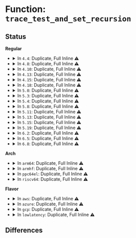 # Function: <code>trace_test_and_set_recursion</code>

## Status
<b>Regular</b>
<ul>
<li>
<details>
<summary>In <code>4.4</code>: Duplicate, Full Inline ⚠️</summary>

**Collision:** Static Duplication

**Inline:** Full

**Transformation:** False

**Instances:**

```
In kernel/trace/ftrace.c (ffffffff81140101)
Location: kernel/trace/trace.h:515
Inline: True
Inline callers:
  - kernel/trace/ftrace.c:ftrace_ops_recurs_func
  - kernel/trace/ftrace.c:ftrace_ops_list_func
```
```
In kernel/trace/trace_functions.c (ffffffff811567b0)
Location: kernel/trace/trace.h:515
Inline: True
Inline callers:
  - kernel/trace/trace_functions.c:function_trace_call
```
</details>
</li>
<li>
<details>
<summary>In <code>4.8</code>: Duplicate, Full Inline ⚠️</summary>

**Collision:** Static Duplication

**Inline:** Full

**Transformation:** False

**Instances:**

```
In kernel/trace/ftrace.c (ffffffff81149648)
Location: kernel/trace/trace.h:524
Inline: True
Inline callers:
  - kernel/trace/ftrace.c:ftrace_ops_assist_func
  - kernel/trace/ftrace.c:ftrace_ops_list_func
```
```
In kernel/trace/trace_functions.c (ffffffff81161020)
Location: kernel/trace/trace.h:524
Inline: True
Inline callers:
  - kernel/trace/trace_functions.c:function_trace_call
```
</details>
</li>
<li>
<details>
<summary>In <code>4.10</code>: Duplicate, Full Inline ⚠️</summary>

**Collision:** Static Duplication

**Inline:** Full

**Transformation:** False

**Instances:**

```
In kernel/trace/ftrace.c (ffffffff811534f8)
Location: kernel/trace/trace.h:531
Inline: True
Inline callers:
  - kernel/trace/ftrace.c:ftrace_ops_assist_func
  - kernel/trace/ftrace.c:ftrace_ops_list_func
```
```
In kernel/trace/trace_functions.c (ffffffff8116ba80)
Location: kernel/trace/trace.h:531
Inline: True
Inline callers:
  - kernel/trace/trace_functions.c:function_trace_call
```
</details>
</li>
<li>
<details>
<summary>In <code>4.13</code>: Duplicate, Full Inline ⚠️</summary>

**Collision:** Static Duplication

**Inline:** Full

**Transformation:** False

**Instances:**

```
In kernel/trace/ftrace.c (ffffffff81154f18)
Location: kernel/trace/trace.h:537
Inline: True
Inline callers:
  - kernel/trace/ftrace.c:ftrace_ops_assist_func
  - kernel/trace/ftrace.c:ftrace_ops_list_func
```
```
In kernel/trace/trace_functions.c (ffffffff8116ebd0)
Location: kernel/trace/trace.h:537
Inline: True
Inline callers:
  - kernel/trace/trace_functions.c:function_trace_call
```
</details>
</li>
<li>
<details>
<summary>In <code>4.15</code>: Duplicate, Full Inline ⚠️</summary>

**Collision:** Static Duplication

**Inline:** Full

**Transformation:** False

**Instances:**

```
In kernel/trace/ftrace.c (ffffffff811617d5)
Location: kernel/trace/trace.h:541
Inline: True
Inline callers:
  - kernel/trace/ftrace.c:ftrace_ops_assist_func
  - kernel/trace/ftrace.c:ftrace_ops_list_func
```
```
In kernel/trace/trace_functions.c (ffffffff8117bcc0)
Location: kernel/trace/trace.h:541
Inline: True
Inline callers:
  - kernel/trace/trace_functions.c:function_trace_call
```
</details>
</li>
<li>
<details>
<summary>In <code>4.18</code>: Duplicate, Full Inline ⚠️</summary>

**Collision:** Static Duplication

**Inline:** Full

**Transformation:** False

**Instances:**

```
In kernel/trace/ftrace.c (ffffffff81170705)
Location: kernel/trace/trace.h:549
Inline: True
Inline callers:
  - kernel/trace/ftrace.c:ftrace_ops_assist_func
  - kernel/trace/ftrace.c:ftrace_ops_list_func
```
```
In kernel/trace/trace_functions.c (ffffffff8118ae10)
Location: kernel/trace/trace.h:549
Inline: True
Inline callers:
  - kernel/trace/trace_functions.c:function_trace_call
```
</details>
</li>
<li>
<details>
<summary>In <code>5.0</code>: Duplicate, Full Inline ⚠️</summary>

**Collision:** Static Duplication

**Inline:** Full

**Transformation:** False

**Instances:**

```
In kernel/trace/ftrace.c (ffffffff8117e1a5)
Location: kernel/trace/trace.h:589
Inline: True
Inline callers:
  - kernel/trace/ftrace.c:ftrace_ops_assist_func
  - kernel/trace/ftrace.c:ftrace_ops_list_func
```
```
In kernel/trace/trace_functions.c (ffffffff81198770)
Location: kernel/trace/trace.h:589
Inline: True
Inline callers:
  - kernel/trace/trace_functions.c:function_trace_call
```
</details>
</li>
<li>
<details>
<summary>In <code>5.3</code>: Duplicate, Full Inline ⚠️</summary>

**Collision:** Static Duplication

**Inline:** Full

**Transformation:** False

**Instances:**

```
In kernel/trace/ftrace.c (ffffffff8118b24f)
Location: kernel/trace/trace.h:638
Inline: True
Inline callers:
  - kernel/trace/ftrace.c:ftrace_ops_assist_func
  - kernel/trace/ftrace.c:ftrace_ops_list_func
```
```
In kernel/trace/trace_functions.c (ffffffff811a6305)
Location: kernel/trace/trace.h:638
Inline: True
Inline callers:
  - kernel/trace/trace_functions.c:function_trace_call
```
</details>
</li>
<li>
<details>
<summary>In <code>5.4</code>: Duplicate, Full Inline ⚠️</summary>

**Collision:** Static Duplication

**Inline:** Full

**Transformation:** False

**Instances:**

```
In kernel/trace/ftrace.c (ffffffff8119714f)
Location: kernel/trace/trace.h:639
Inline: True
Inline callers:
  - kernel/trace/ftrace.c:ftrace_ops_assist_func
  - kernel/trace/ftrace.c:ftrace_ops_list_func
```
```
In kernel/trace/trace_functions.c (ffffffff811b1af5)
Location: kernel/trace/trace.h:639
Inline: True
Inline callers:
  - kernel/trace/trace_functions.c:function_trace_call
```
</details>
</li>
<li>
<details>
<summary>In <code>5.8</code>: Duplicate, Full Inline ⚠️</summary>

**Collision:** Static Duplication

**Inline:** Full

**Transformation:** False

**Instances:**

```
In kernel/trace/ftrace.c (ffffffff811ac450)
Location: kernel/trace/trace.h:683
Inline: True
Inline callers:
  - kernel/trace/ftrace.c:ftrace_ops_assist_func
  - kernel/trace/ftrace.c:ftrace_ops_list_func
```
```
In kernel/trace/trace_functions.c (ffffffff811ca692)
Location: kernel/trace/trace.h:683
Inline: True
Inline callers:
  - kernel/trace/trace_functions.c:function_trace_call
```
</details>
</li>
<li>
<details>
<summary>In <code>5.11</code>: Duplicate, Full Inline ⚠️</summary>

**Collision:** Static Duplication

**Inline:** Full

**Transformation:** False

**Instances:**

```
In arch/x86/kernel/kprobes/ftrace.c (ffffffff8107b122)
Location: include/linux/trace_recursion.h:162
Inline: True
Inline callers:
  - arch/x86/kernel/kprobes/ftrace.c:kprobe_ftrace_handler
```
```
In kernel/livepatch/patch.c (ffffffff81135cdd)
Location: include/linux/trace_recursion.h:162
Inline: True
Inline callers:
  - kernel/livepatch/patch.c:klp_ftrace_handler
```
```
In kernel/trace/ftrace.c (ffffffff811a9d57)
Location: include/linux/trace_recursion.h:162
Inline: True
Inline callers:
  - kernel/trace/ftrace.c:ftrace_ops_assist_func
  - kernel/trace/ftrace.c:ftrace_ops_list_func
```
```
In kernel/trace/trace_functions.c (ffffffff811c7cf9)
Location: include/linux/trace_recursion.h:162
Inline: True
Inline callers:
  - kernel/trace/trace_functions.c:function_trace_call
```
```
In kernel/trace/trace_event_perf.c (ffffffff811d56c6)
Location: include/linux/trace_recursion.h:162
Inline: True
Inline callers:
  - kernel/trace/trace_event_perf.c:perf_ftrace_function_call
```
</details>
</li>
<li>
<details>
<summary>In <code>5.13</code>: Duplicate, Full Inline ⚠️</summary>

**Collision:** Static Duplication

**Inline:** Full

**Transformation:** False

**Instances:**

```
In arch/x86/kernel/kprobes/ftrace.c (ffffffff8107c32f)
Location: include/linux/trace_recursion.h:162
Inline: True
Inline callers:
  - arch/x86/kernel/kprobes/ftrace.c:kprobe_ftrace_handler
```
```
In kernel/livepatch/patch.c (ffffffff81136b03)
Location: include/linux/trace_recursion.h:162
Inline: True
Inline callers:
  - kernel/livepatch/patch.c:klp_ftrace_handler
```
```
In kernel/trace/ftrace.c (ffffffff811aa917)
Location: include/linux/trace_recursion.h:162
Inline: True
Inline callers:
  - kernel/trace/ftrace.c:ftrace_ops_assist_func
  - kernel/trace/ftrace.c:ftrace_ops_list_func
```
```
In kernel/trace/trace_functions.c (ffffffff811c9457)
Location: include/linux/trace_recursion.h:162
Inline: True
Inline callers:
  - kernel/trace/trace_functions.c:function_no_repeats_trace_call
  - kernel/trace/trace_functions.c:function_trace_call
```
```
In kernel/trace/trace_event_perf.c (ffffffff811d6be6)
Location: include/linux/trace_recursion.h:162
Inline: True
Inline callers:
  - kernel/trace/trace_event_perf.c:perf_ftrace_function_call
```
</details>
</li>
<li>
<details>
<summary>In <code>5.15</code>: Duplicate, Full Inline ⚠️</summary>

**Collision:** Static Duplication

**Inline:** Full

**Transformation:** False

**Instances:**

```
In arch/x86/kernel/kprobes/ftrace.c (ffffffff8108a47f)
Location: include/linux/trace_recursion.h:142
Inline: True
Inline callers:
  - arch/x86/kernel/kprobes/ftrace.c:kprobe_ftrace_handler
```
```
In kernel/livepatch/patch.c (ffffffff81159744)
Location: include/linux/trace_recursion.h:142
Inline: True
Inline callers:
  - kernel/livepatch/patch.c:klp_ftrace_handler
```
```
In kernel/trace/ftrace.c (ffffffff811d4580)
Location: include/linux/trace_recursion.h:142
Inline: True
Inline callers:
  - kernel/trace/ftrace.c:ftrace_ops_assist_func
  - kernel/trace/ftrace.c:ftrace_ops_list_func
```
```
In kernel/trace/trace_functions.c (ffffffff811f4eba)
Location: include/linux/trace_recursion.h:142
Inline: True
Inline callers:
  - kernel/trace/trace_functions.c:function_no_repeats_trace_call
  - kernel/trace/trace_functions.c:function_trace_call
```
```
In kernel/trace/trace_event_perf.c (ffffffff81203b05)
Location: include/linux/trace_recursion.h:142
Inline: True
Inline callers:
  - kernel/trace/trace_event_perf.c:perf_ftrace_function_call
```
</details>
</li>
<li>
<details>
<summary>In <code>5.19</code>: Duplicate, Full Inline ⚠️</summary>

**Collision:** Static Duplication

**Inline:** Full

**Transformation:** False

**Instances:**

```
In arch/x86/kernel/ftrace.c (ffffffff81095084)
Location: include/linux/trace_recursion.h:141
Inline: True
Inline callers:
  - arch/x86/kernel/ftrace.c:prepare_ftrace_return
```
```
In arch/x86/kernel/kprobes/ftrace.c (ffffffff8109a9cf)
Location: include/linux/trace_recursion.h:141
Inline: True
Inline callers:
  - arch/x86/kernel/kprobes/ftrace.c:kprobe_ftrace_handler
```
```
In kernel/livepatch/patch.c (ffffffff81182d04)
Location: include/linux/trace_recursion.h:141
Inline: True
Inline callers:
  - kernel/livepatch/patch.c:klp_ftrace_handler
```
```
In kernel/trace/ftrace.c (ffffffff812098b7)
Location: include/linux/trace_recursion.h:141
Inline: True
Inline callers:
  - kernel/trace/ftrace.c:ftrace_ops_assist_func
  - kernel/trace/ftrace.c:arch_ftrace_ops_list_func
```
```
In kernel/trace/trace_functions.c (ffffffff8122e05f)
Location: include/linux/trace_recursion.h:141
Inline: True
Inline callers:
  - kernel/trace/trace_functions.c:function_no_repeats_trace_call
  - kernel/trace/trace_functions.c:function_trace_call
```
```
In kernel/trace/trace_event_perf.c (ffffffff8123eed0)
Location: include/linux/trace_recursion.h:141
Inline: True
Inline callers:
  - kernel/trace/trace_event_perf.c:perf_ftrace_function_call
```
```
In kernel/trace/fprobe.c (ffffffff81268584)
Location: include/linux/trace_recursion.h:141
Inline: True
```
</details>
</li>
<li>
<details>
<summary>In <code>6.2</code>: Duplicate, Full Inline ⚠️</summary>

**Collision:** Static Duplication

**Inline:** Full

**Transformation:** False

**Instances:**

```
In arch/x86/kernel/ftrace.c (ffffffff810aab64)
Location: include/linux/trace_recursion.h:141
Inline: True
Inline callers:
  - arch/x86/kernel/ftrace.c:prepare_ftrace_return
```
```
In arch/x86/kernel/kprobes/ftrace.c (ffffffff810b140f)
Location: include/linux/trace_recursion.h:141
Inline: True
Inline callers:
  - arch/x86/kernel/kprobes/ftrace.c:kprobe_ftrace_handler
```
```
In kernel/livepatch/patch.c (ffffffff811bdd54)
Location: include/linux/trace_recursion.h:141
Inline: True
Inline callers:
  - kernel/livepatch/patch.c:klp_ftrace_handler
```
```
In kernel/trace/ftrace.c (ffffffff81252067)
Location: include/linux/trace_recursion.h:141
Inline: True
Inline callers:
  - kernel/trace/ftrace.c:ftrace_ops_assist_func
  - kernel/trace/ftrace.c:arch_ftrace_ops_list_func
```
```
In kernel/trace/trace_functions.c (ffffffff81279f1f)
Location: include/linux/trace_recursion.h:141
Inline: True
Inline callers:
  - kernel/trace/trace_functions.c:function_no_repeats_trace_call
  - kernel/trace/trace_functions.c:function_trace_call
```
```
In kernel/trace/trace_event_perf.c (ffffffff8128c940)
Location: include/linux/trace_recursion.h:141
Inline: True
Inline callers:
  - kernel/trace/trace_event_perf.c:perf_ftrace_function_call
```
```
In kernel/trace/fprobe.c (ffffffff812ba7c4)
Location: include/linux/trace_recursion.h:141
Inline: True
```
</details>
</li>
<li>
<details>
<summary>In <code>6.5</code>: Duplicate, Full Inline ⚠️</summary>

**Collision:** Static Duplication

**Inline:** Full

**Transformation:** False

**Instances:**

```
In arch/x86/kernel/ftrace.c (ffffffff810adf13)
Location: include/linux/trace_recursion.h:156
Inline: True
Inline callers:
  - arch/x86/kernel/ftrace.c:prepare_ftrace_return
```
```
In arch/x86/kernel/kprobes/ftrace.c (ffffffff810b43bf)
Location: include/linux/trace_recursion.h:156
Inline: True
Inline callers:
  - arch/x86/kernel/kprobes/ftrace.c:kprobe_ftrace_handler
```
```
In kernel/livepatch/patch.c (ffffffff811d0742)
Location: include/linux/trace_recursion.h:156
Inline: True
Inline callers:
  - kernel/livepatch/patch.c:klp_ftrace_handler
```
```
In kernel/trace/ftrace.c (ffffffff81269af6)
Location: include/linux/trace_recursion.h:156
Inline: True
Inline callers:
  - kernel/trace/ftrace.c:ftrace_ops_assist_func
  - kernel/trace/ftrace.c:arch_ftrace_ops_list_func
```
```
In kernel/trace/trace_functions.c (ffffffff8129195a)
Location: include/linux/trace_recursion.h:156
Inline: True
Inline callers:
  - kernel/trace/trace_functions.c:function_no_repeats_trace_call
  - kernel/trace/trace_functions.c:function_trace_call
```
```
In kernel/trace/trace_event_perf.c (ffffffff812a9872)
Location: include/linux/trace_recursion.h:156
Inline: True
Inline callers:
  - kernel/trace/trace_event_perf.c:perf_ftrace_function_call
```
```
In kernel/trace/fprobe.c (ffffffff812ddd06)
Location: include/linux/trace_recursion.h:156
Inline: True
```
</details>
</li>
<li>
<details>
<summary>In <code>6.8</code>: Duplicate, Full Inline ⚠️</summary>

**Collision:** Static Duplication

**Inline:** Full

**Transformation:** False

**Instances:**

```
In arch/x86/kernel/ftrace.c (ffffffff810b4a93)
Location: include/linux/trace_recursion.h:156
Inline: True
Inline callers:
  - arch/x86/kernel/ftrace.c:prepare_ftrace_return
```
```
In arch/x86/kernel/kprobes/ftrace.c (ffffffff810bb81f)
Location: include/linux/trace_recursion.h:156
Inline: True
Inline callers:
  - arch/x86/kernel/kprobes/ftrace.c:kprobe_ftrace_handler
```
```
In kernel/livepatch/patch.c (ffffffff811e5392)
Location: include/linux/trace_recursion.h:156
Inline: True
Inline callers:
  - kernel/livepatch/patch.c:klp_ftrace_handler
```
```
In kernel/trace/ftrace.c (ffffffff81283c66)
Location: include/linux/trace_recursion.h:156
Inline: True
Inline callers:
  - kernel/trace/ftrace.c:ftrace_ops_assist_func
  - kernel/trace/ftrace.c:arch_ftrace_ops_list_func
```
```
In kernel/trace/trace_functions.c (ffffffff812acf6a)
Location: include/linux/trace_recursion.h:156
Inline: True
Inline callers:
  - kernel/trace/trace_functions.c:function_no_repeats_trace_call
  - kernel/trace/trace_functions.c:function_trace_call
```
```
In kernel/trace/trace_event_perf.c (ffffffff812c5582)
Location: include/linux/trace_recursion.h:156
Inline: True
Inline callers:
  - kernel/trace/trace_event_perf.c:perf_ftrace_function_call
```
```
In kernel/trace/fprobe.c (ffffffff812fbdf6)
Location: include/linux/trace_recursion.h:156
Inline: True
```
</details>
</li>
</ul>
<b>Arch</b>
<ul>
<li>
<details>
<summary>In <code>arm64</code>: Duplicate, Full Inline ⚠️</summary>

**Collision:** Static Duplication

**Inline:** Full

**Transformation:** False

**Instances:**

```
In kernel/trace/ftrace.c (ffff80001020f588)
Location: kernel/trace/trace.h:639
Inline: True
Inline callers:
  - kernel/trace/ftrace.c:ftrace_ops_assist_func
  - kernel/trace/ftrace.c:ftrace_ops_no_ops
```
```
In kernel/trace/trace_functions.c (ffff8000102301fc)
Location: kernel/trace/trace.h:639
Inline: True
Inline callers:
  - kernel/trace/trace_functions.c:function_trace_call
```
</details>
</li>
<li>
<details>
<summary>In <code>armhf</code>: Duplicate, Full Inline ⚠️</summary>

**Collision:** Static Duplication

**Inline:** Full

**Transformation:** False

**Instances:**

```
In kernel/trace/ftrace.c (c044e950)
Location: kernel/trace/trace.h:639
Inline: True
Inline callers:
  - kernel/trace/ftrace.c:ftrace_ops_assist_func
  - kernel/trace/ftrace.c:ftrace_ops_list_func
```
```
In kernel/trace/trace_functions.c (c046b544)
Location: kernel/trace/trace.h:639
Inline: True
Inline callers:
  - kernel/trace/trace_functions.c:function_trace_call
```
</details>
</li>
<li>
<details>
<summary>In <code>ppc64el</code>: Duplicate, Full Inline ⚠️</summary>

**Collision:** Static Duplication

**Inline:** Full

**Transformation:** False

**Instances:**

```
In kernel/trace/ftrace.c (c00000000028e418)
Location: kernel/trace/trace.h:639
Inline: True
Inline callers:
  - kernel/trace/ftrace.c:ftrace_ops_assist_func
  - kernel/trace/ftrace.c:ftrace_ops_list_func
```
```
In kernel/trace/trace_functions.c (c0000000002b933c)
Location: kernel/trace/trace.h:639
Inline: True
Inline callers:
  - kernel/trace/trace_functions.c:function_trace_call
```
</details>
</li>
<li>
<details>
<summary>In <code>riscv64</code>: Duplicate, Full Inline ⚠️</summary>

**Collision:** Static Duplication

**Inline:** Full

**Transformation:** False

**Instances:**

```
In kernel/trace/ftrace.c (ffffffe0001702d8)
Location: kernel/trace/trace.h:639
Inline: True
Inline callers:
  - kernel/trace/ftrace.c:ftrace_ops_assist_func
  - kernel/trace/ftrace.c:ftrace_ops_list_func
```
```
In kernel/trace/trace_functions.c (ffffffe000187900)
Location: kernel/trace/trace.h:639
Inline: True
Inline callers:
  - kernel/trace/trace_functions.c:function_trace_call
```
</details>
</li>
</ul>
<b>Flavor</b>
<ul>
<li>
<details>
<summary>In <code>aws</code>: Duplicate, Full Inline ⚠️</summary>

**Collision:** Static Duplication

**Inline:** Full

**Transformation:** False

**Instances:**

```
In kernel/trace/ftrace.c (ffffffff8118f76f)
Location: kernel/trace/trace.h:639
Inline: True
Inline callers:
  - kernel/trace/ftrace.c:ftrace_ops_assist_func
  - kernel/trace/ftrace.c:ftrace_ops_list_func
```
```
In kernel/trace/trace_functions.c (ffffffff811aa115)
Location: kernel/trace/trace.h:639
Inline: True
Inline callers:
  - kernel/trace/trace_functions.c:function_trace_call
```
</details>
</li>
<li>
<details>
<summary>In <code>azure</code>: Duplicate, Full Inline ⚠️</summary>

**Collision:** Static Duplication

**Inline:** Full

**Transformation:** False

**Instances:**

```
In kernel/trace/ftrace.c (ffffffff811828af)
Location: kernel/trace/trace.h:639
Inline: True
Inline callers:
  - kernel/trace/ftrace.c:ftrace_ops_assist_func
  - kernel/trace/ftrace.c:ftrace_ops_list_func
```
```
In kernel/trace/trace_functions.c (ffffffff8119d095)
Location: kernel/trace/trace.h:639
Inline: True
Inline callers:
  - kernel/trace/trace_functions.c:function_trace_call
```
</details>
</li>
<li>
<details>
<summary>In <code>gcp</code>: Duplicate, Full Inline ⚠️</summary>

**Collision:** Static Duplication

**Inline:** Full

**Transformation:** False

**Instances:**

```
In kernel/trace/ftrace.c (ffffffff8118d53f)
Location: kernel/trace/trace.h:639
Inline: True
Inline callers:
  - kernel/trace/ftrace.c:ftrace_ops_assist_func
  - kernel/trace/ftrace.c:ftrace_ops_list_func
```
```
In kernel/trace/trace_functions.c (ffffffff811a7ee5)
Location: kernel/trace/trace.h:639
Inline: True
Inline callers:
  - kernel/trace/trace_functions.c:function_trace_call
```
</details>
</li>
<li>
<details>
<summary>In <code>lowlatency</code>: Duplicate, Full Inline ⚠️</summary>

**Collision:** Static Duplication

**Inline:** Full

**Transformation:** False

**Instances:**

```
In kernel/trace/ftrace.c (ffffffff8119b0bd)
Location: kernel/trace/trace.h:639
Inline: True
Inline callers:
  - kernel/trace/ftrace.c:ftrace_ops_assist_func
  - kernel/trace/ftrace.c:ftrace_ops_list_func
```
```
In kernel/trace/trace_functions.c (ffffffff811b5c8c)
Location: kernel/trace/trace.h:639
Inline: True
Inline callers:
  - kernel/trace/trace_functions.c:function_trace_call
```
</details>
</li>
</ul>

## Differences
